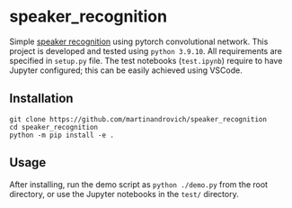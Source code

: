 # speaker_recognition

Simple [speaker recognition](https://en.wikipedia.org/wiki/Speaker_recognition) using pytorch convolutional network. This project is developed and tested using `python 3.9.10`. All requirements are specified in `setup.py` file. The test notebooks (`test.ipynb`) require to have Jupyter configured; this can be easily achieved using VSCode.

## Installation

```
git clone https://github.com/martinandrovich/speaker_recognition
cd speaker_recognition
python -m pip install -e .
```

## Usage

After installing, run the demo script as `python ./demo.py` from the root directory, or use the Jupyter notebooks in the `test/` directory.